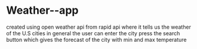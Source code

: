 # Weather--app
created using open weather api from rapid api where it tells us the weather of the U.S cities in general
the user can enter the city press the search button which gives the forecast of the city with min and max temperature
